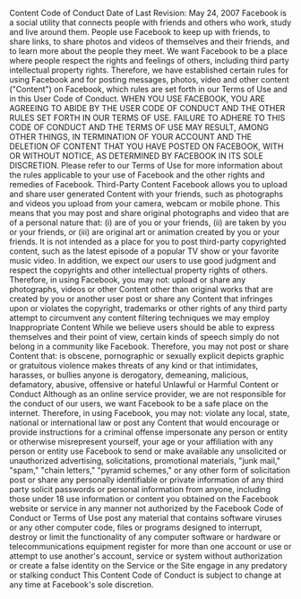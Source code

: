 Content Code of Conduct
Date of Last Revision: May 24, 2007
Facebook is a social utility that connects people with friends and others who work, study and live around them. People
use Facebook to keep up with friends, to share links, to share photos and videos of themselves and their friends, and
to learn more about the people they meet. We want Facebook to be a place where people respect the rights and
feelings of others, including third party intellectual property rights. Therefore, we have established certain rules for
using Facebook and for posting messages, photos, video and other content ("Content") on Facebook, which rules are
set forth in our Terms of Use and in this User Code of Conduct. WHEN YOU USE FACEBOOK, YOU ARE AGREEING TO
ABIDE BY THE USER CODE OF CONDUCT AND THE OTHER RULES SET FORTH IN OUR TERMS OF USE. FAILURE TO ADHERE
TO THIS CODE OF CONDUCT AND THE TERMS OF USE MAY RESULT, AMONG OTHER THINGS, IN TERMINATION OF YOUR
ACCOUNT AND THE DELETION OF CONTENT THAT YOU HAVE POSTED ON FACEBOOK, WITH OR WITHOUT NOTICE, AS
DETERMINED BY FACEBOOK IN ITS SOLE DISCRETION. Please refer to our Terms of Use for more information about the
rules applicable to your use of Facebook and the other rights and remedies of Facebook.
Third-Party Content
Facebook allows you to upload and share user generated Content with your friends, such as photographs and videos
you upload from your camera, webcam or mobile phone. This means that you may post and share original photographs
and video that are of a personal nature that: (i) are of you or your friends, (ii) are taken by you or your friends, or (iii)
are original art or animation created by you or your friends. It is not intended as a place for you to post third-party
copyrighted content, such as the latest episode of a popular TV show or your favorite music video. In addition, we
expect our users to use good judgment and respect the copyrights and other intellectual property rights of others.
Therefore, in using Facebook, you may not:
upload or share any photographs, videos or other Content other than original works that are created by you
or another user
post or share any Content that infringes upon or violates the copyright, trademarks or other rights of any
third party
attempt to circumvent any content filtering techniques we may employ
Inappropriate Content
While we believe users should be able to express themselves and their point of view, certain kinds of speech simply do
not belong in a community like Facebook. Therefore, you may not post or share Content that:
is obscene, pornographic or sexually explicit
depicts graphic or gratuitous violence
makes threats of any kind or that intimidates, harasses, or bullies anyone
is derogatory, demeaning, malicious, defamatory, abusive, offensive or hateful
Unlawful or Harmful Content or Conduct
Although as an online service provider, we are not responsible for the conduct of our users, we want Facebook to be a
safe place on the internet. Therefore, in using Facebook, you may not:
violate any local, state, national or international law or post any Content that would encourage or provide
instructions for a criminal offense
impersonate any person or entity or otherwise misrepresent yourself, your age or your affiliation with any
person or entity
use Facebook to send or make available any unsolicited or unauthorized advertising, solicitations,
promotional materials, "junk mail," "spam," "chain letters," "pyramid schemes," or any other form of
solicitation
post or share any personally identifiable or private information of any third party
solicit passwords or personal information from anyone, including those under 18
use information or content you obtained on the Facebook website or service in any manner not authorized
by the Facebook Code of Conduct or Terms of Use
post any material that contains software viruses or any other computer code, files or programs designed to
interrupt, destroy or limit the functionality of any computer software or hardware or telecommunications
equipment
register for more than one account or use or attempt to use another's account, service or system without
authorization or create a false identity on the Service or the Site
engage in any predatory or stalking conduct
This Content Code of Conduct is subject to change at any time at Facebook's sole discretion.